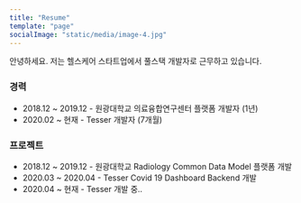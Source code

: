 ```yaml
---
title: "Resume"
template: "page"
socialImage: "static/media/image-4.jpg"
---
```


안녕하세요. 저는 헬스케어 스타트업에서 풀스택 개발자로 근무하고 있습니다.

### 경력

- 2018.12 ~ 2019.12 - 원광대학교 의료융합연구센터 플랫폼 개발자 (1년)
- 2020.02 ~ 현재 - Tesser 개발자 (7개월)

### 프로젝트

- 2018.12 ~ 2019.12 - 원광대학교 Radiology Common Data Model 플랫폼 개발
- 2020.03 ~ 2020.04 - Tesser Covid 19 Dashboard Backend 개발
- 2020.04 ~ 현재 - Tesser 개발 중..
